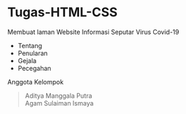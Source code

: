 # Tugas-HTML-CSS
Membuat laman Website Informasi Seputar Virus Covid-19
  - Tentang 
  - Penularan
  - Gejala
  - Pecegahan
  
Anggota Kelompok
  > Aditya Manggala Putra  
  > Agam Sulaiman Ismaya
